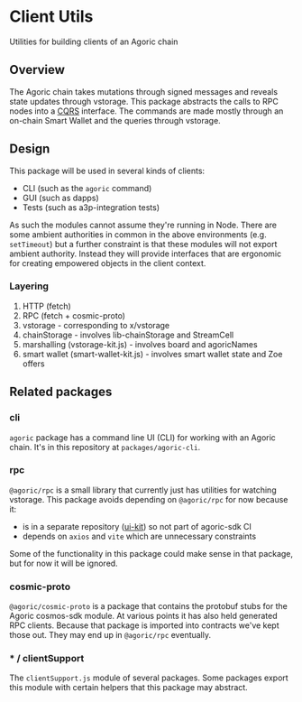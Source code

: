 # Client Utils

Utilities for building clients of an Agoric chain

## Overview

The Agoric chain takes mutations through signed messages and reveals state updates through vstorage. This package abstracts the calls to RPC nodes into a [CQRS](https://en.wikipedia.org/wiki/Command%E2%80%93query_separation) interface. The commands are made mostly through an on-chain Smart Wallet and the queries through vstorage.

## Design

This package will be used in several kinds of clients:
- CLI (such as the `agoric` command)
- GUI (such as dapps)
- Tests (such as a3p-integration tests)

As such the modules cannot assume they're running in Node. There are some ambient authorities in common in the above environments (e.g. `setTimeout`) but a further constraint is that these modules will not export ambient authority. Instead they will provide interfaces that are ergonomic for creating empowered objects in the client context.

### Layering

1. HTTP (fetch)
2. RPC (fetch + cosmic-proto)
3. vstorage - corresponding to x/vstorage
4. chainStorage - involves lib-chainStorage and StreamCell
4. marshalling (vstorage-kit.js) - involves board and agoricNames
5. smart wallet (smart-wallet-kit.js) - involves smart wallet state and Zoe offers

## Related packages

### cli
`agoric` package has a command line UI (CLI) for working with an Agoric chain. It's in this repository at `packages/agoric-cli`.

### rpc
`@agoric/rpc` is a small library that currently just has utilities for watching vstorage. This package avoids depending on `@agoric/rpc` for now because it:
 - is in a separate repository ([ui-kit](https://github.com/Agoric/ui-kit/blob/main/packages/rpc)) so not part of agoric-sdk CI
 - depends on `axios` and `vite` which are unnecessary constraints

Some of the functionality in this package could make sense in that package, but for now it will be ignored.

### cosmic-proto

`@agoric/cosmic-proto` is a package that contains the protobuf stubs for the Agoric cosmos-sdk module. At various points it has also held generated RPC clients. Because that package is imported into contracts we've kept those out. They may end up in `@agoric/rpc` eventually.

### * / clientSupport

The `clientSupport.js` module of several packages. Some packages export this module with certain helpers that this package may abstract.

